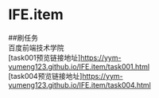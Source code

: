 # IFE.item
##刷任务
  <br/>
  百度前端技术学院<br/>
[task001预览链接地址]https://yym-yumeng123.github.io/IFE.item/task001.html
  <br/>
[task004预览链接地址]https://yym-yumeng123.github.io/IFE.item/task004.html
